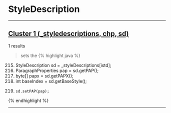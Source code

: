 # StyleDescription

***

## [Cluster 1 (_styledescriptions, chp, sd)](./1)
1 results
> sets the 
{% highlight java %}
215. StyleDescription sd = _styleDescriptions[istd];
216. ParagraphProperties pap = sd.getPAP();
217. byte[] papx = sd.getPAPX();
218. int baseIndex = sd.getBaseStyle();
243.     sd.setPAP(pap);
{% endhighlight %}

***

